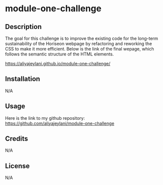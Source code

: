 # module-one-challenge

## Description

The goal for this challenge is to improve the existing code for the long-term sustainability of the Horiseon webpage by refactoring and reworking the CSS to make it more efficient. Below is the link of the final wepage, which follows the semantic structure of the HTML elements.

https://aliyajeylani.github.io/module-one-challenge/

## Installation

N/A

## Usage

Here is the link to my github repository: https://github.com/aliyajeylani/module-one-challenge

## Credits

N/A

## License

N/A
